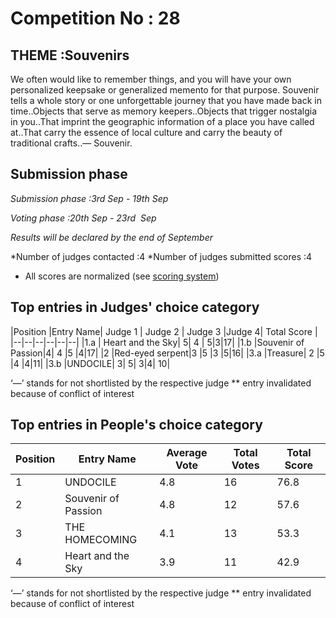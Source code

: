 # Competition No : 28

## THEME :Souvenirs

We often would like to remember things, and you will have your own personalized keepsake or generalized memento for that purpose. Souvenir tells a whole story or one unforgettable journey that you have made back in time..Objects that serve as memory keepers..Objects that trigger nostalgia in you..That imprint the geographic information of a place you have called at..That carry the essence of local culture and carry the beauty of traditional crafts..— Souvenir.

## Submission phase
*Submission phase :3rd Sep - 19th Sep*

*Voting phase :20th Sep - 23rd  Sep*

*Results will be declared by the end of September*
  
 *Number of judges contacted :4
    *Number of judges submitted scores :4
  
* All scores are normalized (see [scoring system](https://github.com/photography2018/competition/blob/master/scoring.md))

## Top entries in Judges' choice category

|Position	|Entry Name|	Judge 1	| Judge 2	| Judge 3	|Judge 4| Total Score |
|--|--|--|--|--|--|
|1.a	| Heart and the Sky|	5|	4	|	5|3|17|
|1.b	|Souvenir of Passion|4|	4	|5	|4|17|
|2	|Red-eyed serpent|3	|5	|3	|5|16|
|3.a	|Treasure|	2	|5	|4	|4|11|
|3.b	|UNDOCILE|	3|	5|	3|4|	10|


‘—’ stands for not shortlisted by the respective judge
** entry invalidated because of conflict of interest

## Top entries in People's choice category

|Position	|Entry Name|	Average Vote|	Total Votes	|Total Score|
|--|--|--|--|--|
|1	|UNDOCILE|4.8	|16|76.8|
|2	|Souvenir of Passion|4.8|	12	|57.6|
|3	|THE HOMECOMING|	4.1|	13|	53.3|
|4	|Heart and the Sky|	3.9	|11	|42.9|



‘—’ stands for not shortlisted by the respective judge
** entry invalidated because of conflict of interest
